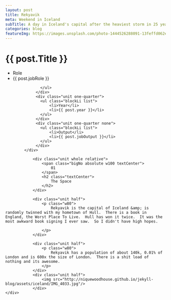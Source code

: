 ```yaml
---
layout: post
title: Rekyavik
meta: Weekend in Iceland
subTitle: A day in Iceland's capital after the heaviest storm in 25 years
categories: blog
featureImg: https://images.unsplash.com/photo-1444526288091-13feffd062e3?crop=entropy&fit=crop&fm=jpg&h=1200&ixjsv=2.1.0&ixlib=rb-0.3.5&q=80&w=2300
---
```


<div class="wider ligGreyToWhite bigGapBott">
		<div class="grid">
		      <div class="unit whole center-on-mobiles">
		        <h1 class="bigGapTop mediumGapBott bigGapTop">{{ post.Title }}</h1>
		      </div>
		 </div>
		<div class="grid">
		      <div class="unit one-quarter">
		      	<ul class="blockLi list">
		      		<li>Role</li>
		      		<li>{{ post.jobRole }}</li>
		      		
		      	</ul>
		      </div>
		      <div class="unit one-quarter">
		      	<ul class="blockLi list">
		      		<li>Year</li>
		      		<li>{{ post.year }}</li>
		      	</ul>		      	
		      </div>
		      <div class="unit one-quarter none">
		      	<ul class="blockLi list">
		      		<li>Output</li>
		      		<li>{{ post.jobOutput }}</li>
		      	</ul>		      	
		      </div>		            		      		      
		 </div>		 
</div>		 


<div class="wider">
	<div class="grid">

			 	<div class="unit whole relative">
			 		<span class="bigNo absolute w100 textCenter">
			 			01
			 		</span>		 		
			 		<h2 class="textCenter">
			 			The Space
			 		</h2>
			 	</div>

				<div class="unit half">		
			 		<p class="w80">
			 			Rekyavik is the capital of Iceland &amp; is randomly twinned with my hometown of Hull.  There is a book in England, the Worst Place To Live.  Hull has won it twice.  It was the most awkward book signing I ever saw.  So I didn't have high hopes.
			 			
			 		</p> 			 	
				</div>	

				<div class="unit half">		
			 		<p class="w80">
			 			Rekyavik has a population of about 140k, 0.01% of London and is 600x the size of London.  There is a shit load of nothing and its awesome.
			 		</p> 			 	
				</div>	
				<div class="unit half">
					<img src="http://niquewoodhouse.github.io/jekyll-blog/assets/iceland/IMG_4033.jpg"/>
				</div>	
	</div>
</div>

